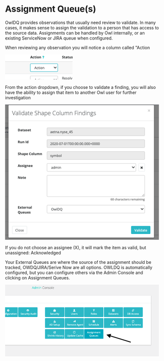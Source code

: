# Assignment Queue\(s\)

OwlDQ provides observations that usually need review to validate. In many cases, it makes sense to assign the validation to a person that has access to the source data. Assignments can be handled by Owl internally, or an existing ServiceNow or JIRA queue when configured.

When reviewing any observation you will notice a column called "Action

![](../.gitbook/assets/image%20%2843%29.png)

From the action dropdown, if you choose to validate a finding, you will also have the ability to assign that item to another Owl user for further investigation

![](../.gitbook/assets/image%20%2845%29.png)

If you do not choose an assignee \(X\), it will mark the item as valid, but unassigned: Acknowledged

Your External Queues are where the source of the assignment should be tracked, OWDQ/JIRA/Serive Now are all options. OWLDQ is automatically configured, but you can configure others via the Admin Console and clicking on Assignment Queues.

![](../.gitbook/assets/image%20%2846%29.png)

